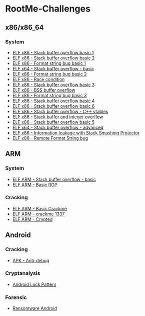 # RootMe-Challenges

## x86/x86_64
### System
<ul>
  <li><a href="https://github.com/s1syphu5/RootMe-Challenges/tree/master/System/ELF%20x86%20-%20Stack%20buffer%20overflow%20basic%201">ELF x86 - Stack buffer overflow basic 1</a></li>
  <li><a href="https://github.com/s1syphu5/RootMe-Challenges/tree/master/System/ELF%20x86%20-%20Stack%20buffer%20overflow%20basic%202">ELF x86 - Stack buffer overflow basic 2</a></li>
  <li><a href="https://github.com/s1syphu5/RootMe-Challenges/tree/master/System/ELF%20x86%20-%20Format%20string%20bug%20basic%201">ELF x86 - Format string bug basic 1</a></li>
  <li><a href="https://github.com/s1syphu5/RootMe-Challenges/tree/master/System/ELF%20x64%20-%20Stack%20buffer%20overflow%20-%20basic">ELF x64 - Stack buffer overflow - basic</a></li>
  <li><a href="https://github.com/s1syphu5/RootMe-Challenges/tree/master/System/ELF%20x86%20-%20Format%20string%20bug%20basic%202">ELF x86 - Format string bug basic 2</a></li>
  <li><a href="https://github.com/s1syphu5/RootMe-Challenges/tree/master/System/ELF%20x86%20-%20Race%20condition">ELF x86 - Race condition</a></li>
  <li><a href="https://github.com/s1syphu5/RootMe-Challenges/tree/master/System/ELF%20x86%20-%20Stack%20buffer%20overflow%20basic%203">ELF x86 - Stack buffer overflow basic 3</a></li>
  <li><a href="https://github.com/s1syphu5/RootMe-Challenges/tree/master/System/ELF%20x86%20-%20BSS%20buffer%20overflow">ELF x86 - BSS buffer overflow</a></li>
  <li><a href="https://github.com/s1syphu5/RootMe-Challenges/tree/master/System/ELF%20x86%20-%20Format%20string%20bug%20basic%203">ELF x86 - Format string bug basic 3</a></li>
    <li><a href="https://github.com/s1syphu5/RootMe-Challenges/tree/master/System/ELF%20x86%20-%20Stack%20buffer%20overflow%20basic%204">ELF x86 - Stack buffer overflow basic 4</a></li>
  <li><a href="https://github.com/s1syphu5/RootMe-Challenges/tree/master/System/ELF%20x86%20-%20Stack%20buffer%20overflow%20basic%206">ELF x86 - Stack buffer overflow basic 6</a></li>
  <li><a href="https://github.com/s1syphu5/RootMe-Challenges/blob/master/System/ELF%20x86%20-%20Stack%20buffer%20overflow%20-%20C++%20vtables/README.md">ELF x86 - Stack buffer overflow - C++ vtables</a></li>
  <li><a href="https://github.com/s1syphu5/RootMe-Challenges/blob/master/System/ELF%20x86%20-%20Stack%20buffer%20and%20integer%20overflow/">ELF x86 - Stack buffer and integer overflow</a></li>
  <li><a href="https://github.com/s1syphu5/RootMe-Challenges/tree/master/System/ELF%20x86%20-%20Stack%20buffer%20overflow%20basic%205">ELF x86 - Stack buffer overflow basic 5</a></li>
 <li><a href="https://github.com/s1syphu5/RootMe-Challenges/tree/master/System/ELF%20x64%20-%20Stack%20buffer%20overflow%20-%20advanced">ELF x64 - Stack buffer overflow - advanced</a></li>
 <li><a href="https://github.com/s1syphu5/RootMe-Challenges/tree/master/System/ELF%20x86%20-%20Information%20leakage%20with%20Stack%20Smashing%20Protector">ELF x86 - Information leakage with Stack Smashing Protector</a></li>
  <li><a href="https://github.com/s1syphu5/RootMe-Challenges/tree/master/System/ELF%20x86%20-%20Remote%20Format%20String%20bug">ELF x86 - Remote Format String bug</a></li>
</ul>

## ARM
### System
<ul>
  <li><a href="https://github.com/s1syphu5/RootMe-Challenges/tree/master/System/ELF%20ARM%20-%20Stack%20buffer%20overflow%20-%20basic">ELF ARM - Stack buffer overflow - basic</a></li>
  <li><a href="https://github.com/s1syphu5/RootMe-Challenges/tree/master/System/ELF%20ARM%20-%20Basic%20ROP">ELF ARM - Basic ROP</a></li>
</ul>

### Cracking
<ul>
  <li><a href="https://github.com/s1syphu5/RootMe-Challenges/tree/master/Cracking/ELF%20ARM%20-%20Basic%20Crackme">ELF ARM - Basic Crackme</a></li>
  <li><a href="https://github.com/s1syphu5/RootMe-Challenges/tree/master/Cracking/ELF%20ARM%20-%20crackme%201337">ELF ARM - crackme 1337</a></li>
  <li><a href="https://github.com/s1syphu5/RootMe-Challenges/tree/master/Cracking/ELF%20ARM%20-%20Crypted">ELF ARM - Crypted</a></li>
</ul>

## Android
### Cracking
<ul>
  <li><a href="https://github.com/s1syphu5/RootMe-Challenges/tree/master/Cracking/APK%20-%20Anti-debug">APK - Anti-debug</a></li>
</ul>

### Cryptanalysis
<ul>
  <li><a href="https://github.com/s1syphu5/RootMe-Challenges/tree/master/Cryptanalysis/Android%20Lock%20Pattern">Android Lock Pattern</a></li>
</ul>

### Forensic
<ul>
  <li><a href="https://github.com/s1syphu5/RootMe-Challenges/tree/master/Forensic/Ransomware%20Android">Ransomware Android</a></li>
</ul>
